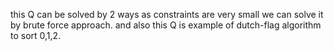this Q can be solved by 2 ways
as constraints are very small we can solve it by brute force approach.
and also this Q is example of dutch-flag algorithm to sort 0,1,2.